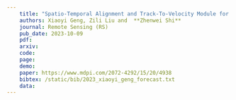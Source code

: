 ```yaml
---
    title: "Spatio-Temporal Alignment and Track-To-Velocity Module for Tropical Cyclone Forecast"
    authors: Xiaoyi Geng, Zili Liu and  **Zhenwei Shi**
    journal: Remote Sensing (RS)
    pub_date: 2023-10-09
    pdf: 
    arxiv: 
    code: 
    page: 
    demo: 
    paper: https://www.mdpi.com/2072-4292/15/20/4938
    bibtex: /static/bib/2023_xiaoyi_geng_forecast.txt
    data:
---
```

    